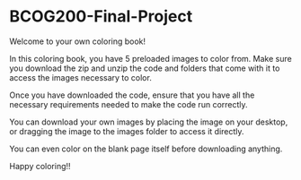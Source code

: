 # BCOG200-Final-Project

Welcome to your own coloring book!

In this coloring book, you have 5 preloaded images to color from. Make sure you download the zip and unzip the code and folders that come with it to access the images necessary to color. 

Once you have downloaded the code, ensure that you have all the necessary requirements needed to make the code run correctly. 

You can download your own images by placing the image on your desktop, or dragging the image to the images folder to access it directly.

You can even color on the blank page itself before downloading anything.

Happy coloring!!
